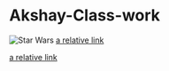 # Akshay-Class-work
![Star Wars](https://www.hdwallpapers.in/thumbs/2017/star_wars_the_last_jedi_hd_2017-t2.jpg)
[a relative link](https://www.youtube.com/)






















[a relative link](testing.md)
